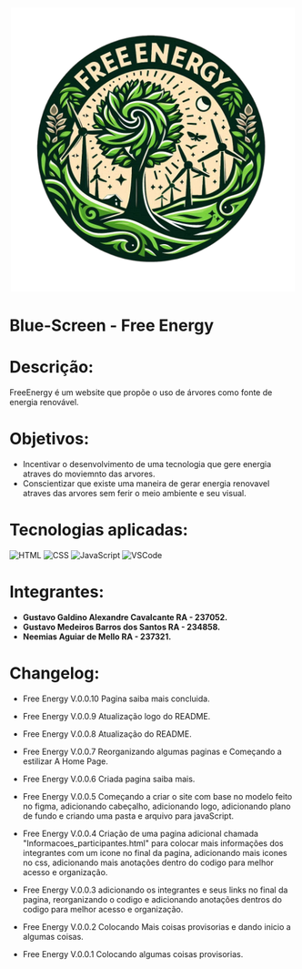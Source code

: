 <p align="center">
<img src="./assets/img/logo.png" width="500"/>
</p>

# Blue-Screen - Free Energy

# Descrição:

FreeEnergy é um website que propõe o uso de árvores como fonte de energia renovável.

# Objetivos:

-   Incentivar o desenvolvimento de uma tecnologia que gere energia atraves do moviemnto das arvores.
-   Conscientizar que existe uma maneira de gerar energia renovavel atraves das arvores sem ferir o meio ambiente e seu visual.

# Tecnologias aplicadas:

![HTML](https://img.shields.io/badge/HTML-%23E44D26?style=for-the-badge&logo=html5&logoColor=white) ![CSS](https://img.shields.io/badge/CSS-%231572B6?style=for-the-badge&logo=css3&logoColor=white) ![JavaScript](https://img.shields.io/badge/JavaScript-%23F7DF1E?style=for-the-badge&logo=javascript&logoColor=black) ![VSCode](https://img.shields.io/badge/VSCode-%23007ACC?style=for-the-badge&logo=visual-studio-code&logoColor=white)

# Integrantes:

-   **Gustavo Galdino Alexandre Cavalcante RA - 237052.**
-   **Gustavo Medeiros Barros dos Santos RA - 234858.**
-   **Neemias Aguiar de Mello RA - 237321.**

# Changelog:

-   Free Energy V.0.0.10 Pagina saiba mais concluida.

-   Free Energy V.0.0.9 Atualização logo do README.

-   Free Energy V.0.0.8 Atualização do README.

-   Free Energy V.0.0.7 Reorganizando algumas paginas e Começando a estilizar A Home Page.

-   Free Energy V.0.0.6 Criada pagina saiba mais.

-   Free Energy V.0.0.5 Começando a criar o site com base no modelo feito no figma, adicionando cabeçalho, adicionando logo, adicionando plano de fundo e criando uma pasta e arquivo para javaScript.

-   Free Energy V.0.0.4 Criação de uma pagina adicional chamada "Informacoes_participantes.html" para colocar mais informações dos integrantes com um icone no final da pagina, adicionando mais icones no css, adicionando mais anotações dentro do codigo para melhor acesso e organização.

-   Free Energy V.0.0.3 adicionando os integrantes e seus links no final da pagina, reorganizando o codigo e adicionando anotações dentros do codigo para melhor acesso e organização.

-   Free Energy V.0.0.2 Colocando Mais coisas provisorias e dando inicio a algumas coisas.

-   Free Energy V.0.0.1 Colocando algumas coisas provisorias.
